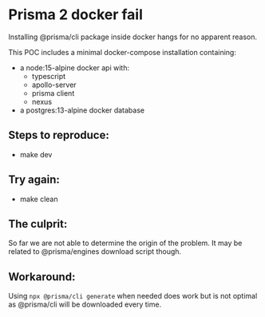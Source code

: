 # Prisma 2 docker fail

Installing @prisma/cli package inside docker hangs for no apparent reason.

This POC includes a minimal docker-compose installation containing:
* a node:15-alpine docker api with: 
  * typescript
  * apollo-server
  * prisma client
  * nexus
* a postgres:13-alpine docker database 

## Steps to reproduce:

* make dev

## Try again:

* make clean


## The culprit:

So far we are not able to determine the origin of the problem.
It may be related to @prisma/engines download script though.

## Workaround:
Using `npx @prisma/cli generate` when needed does work but is not optimal as @prisma/cli will be downloaded every time.
